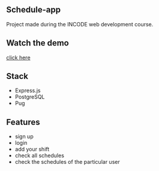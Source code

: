 ## Schedule-app
Project made during the INCODE web development course.
## Watch the demo
[click here](https://github.com/beata-kapinos/Schedule-app/issues/1#issue-1114926212)
## Stack
- Express.js
- PostgreSQL
- Pug
## Features
- sign up
- login
- add your shift
- check all schedules
- check the schedules of the particular user

